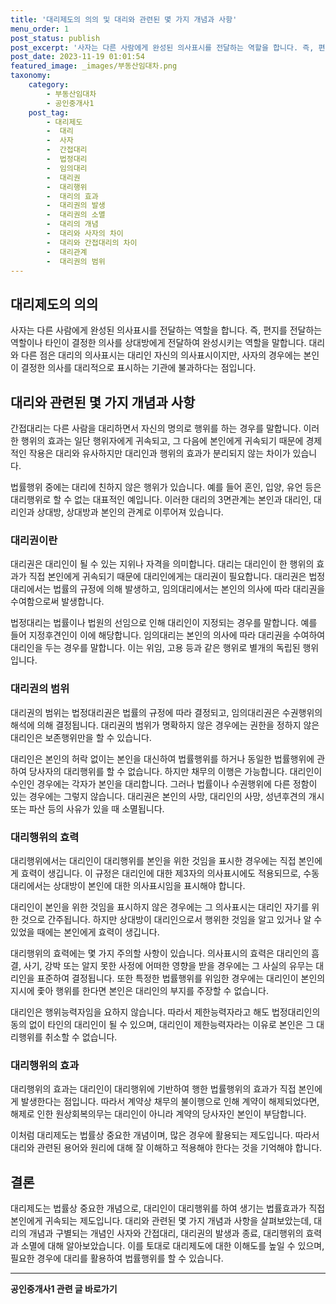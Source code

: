 ```yaml
---
title: '대리제도의 의의 및 대리와 관련된 몇 가지 개념과 사항'
menu_order: 1
post_status: publish
post_excerpt: '사자는 다른 사람에게 완성된 의사표시를 전달하는 역할을 합니다. 즉, 편지를 전달하는 역할이나 타인이 결정한 의사를 상대방에게 전달하여 완성시키는 역할을 말합니다. 대리와 다른 점은 대리의 의사표시는 대리인 자신의 의사표시이지만, 사자의 경우에는 본인이 결정한 의사를 대리적으로 표시하는 기관에 불과하다는 점입니다.'
post_date: 2023-11-19 01:01:54
featured_image: _images/부동산임대차.png
taxonomy:
    category:
        - 부동산임대차
        - 공인중개사1
    post_tag:
        - 대리제도
        -  대리
        -  사자
        -  간접대리
        -  법정대리
        -  임의대리
        -  대리권
        -  대리행위
        -  대리의 효과
        -  대리권의 발생
        -  대리권의 소멸
        -  대리의 개념
        -  대리와 사자의 차이
        -  대리와 간접대리의 차이
        -  대리관계
        -  대리권의 범위
---
```



## 대리제도의 의의

사자는 다른 사람에게 완성된 의사표시를 전달하는 역할을 합니다. 즉, 편지를 전달하는 역할이나 타인이 결정한 의사를 상대방에게 전달하여 완성시키는 역할을 말합니다. 대리와 다른 점은 대리의 의사표시는 대리인 자신의 의사표시이지만, 사자의 경우에는 본인이 결정한 의사를 대리적으로 표시하는 기관에 불과하다는 점입니다.

## 대리와 관련된 몇 가지 개념과 사항

간접대리는 다른 사람을 대리하면서 자신의 명의로 행위를 하는 경우를 말합니다. 이러한 행위의 효과는 일단 행위자에게 귀속되고, 그 다음에 본인에게 귀속되기 때문에 경제적인 작용은 대리와 유사하지만 대리인과 행위의 효과가 분리되지 않는 차이가 있습니다.

법률행위 중에는 대리에 친하지 않은 행위가 있습니다. 예를 들어 혼인, 입양, 유언 등은 대리행위로 할 수 없는 대표적인 예입니다. 이러한 대리의 3면관계는 본인과 대리인, 대리인과 상대방, 상대방과 본인의 관계로 이루어져 있습니다.

### 대리권이란

대리권은 대리인이 될 수 있는 지위나 자격을 의미합니다. 대리는 대리인이 한 행위의 효과가 직접 본인에게 귀속되기 때문에 대리인에게는 대리권이 필요합니다. 대리권은 법정대리에서는 법률의 규정에 의해 발생하고, 임의대리에서는 본인의 의사에 따라 대리권을 수여함으로써 발생합니다.

법정대리는 법률이나 법원의 선임으로 인해 대리인이 지정되는 경우를 말합니다. 예를 들어 지정후견인이 이에 해당합니다. 임의대리는 본인의 의사에 따라 대리권을 수여하여 대리인을 두는 경우를 말합니다. 이는 위임, 고용 등과 같은 행위로 별개의 독립된 행위입니다.

### 대리권의 범위

대리권의 범위는 법정대리권은 법률의 규정에 따라 결정되고, 임의대리권은 수권행위의 해석에 의해 결정됩니다. 대리권의 범위가 명확하지 않은 경우에는 권한을 정하지 않은 대리인은 보존행위만을 할 수 있습니다.

대리인은 본인의 허락 없이는 본인을 대신하여 법률행위를 하거나 동일한 법률행위에 관하여 당사자의 대리행위를 할 수 없습니다. 하지만 채무의 이행은 가능합니다. 대리인이 수인인 경우에는 각자가 본인을 대리합니다. 그러나 법률이나 수권행위에 다른 정함이 있는 경우에는 그렇지 않습니다. 대리권은 본인의 사망, 대리인의 사망, 성년후견의 개시 또는 파산 등의 사유가 있을 때 소멸됩니다.

### 대리행위의 효력

대리행위에서는 대리인이 대리행위를 본인을 위한 것임을 표시한 경우에는 직접 본인에게 효력이 생깁니다. 이 규정은 대리인에 대한 제3자의 의사표시에도 적용되므로, 수동대리에서는 상대방이 본인에 대한 의사표시임을 표시해야 합니다.

대리인이 본인을 위한 것임을 표시하지 않은 경우에는 그 의사표시는 대리인 자기를 위한 것으로 간주됩니다. 하지만 상대방이 대리인으로서 행위한 것임을 알고 있거나 알 수 있었을 때에는 본인에게 효력이 생깁니다.

대리행위의 효력에는 몇 가지 주의할 사항이 있습니다. 의사표시의 효력은 대리인의 흠결, 사기, 강박 또는 알지 못한 사정에 어떠한 영향을 받을 경우에는 그 사실의 유무는 대리인을 표준하여 결정됩니다. 또한 특정한 법률행위를 위임한 경우에는 대리인이 본인의 지시에 좇아 행위를 한다면 본인은 대리인의 부지를 주장할 수 없습니다.

대리인은 행위능력자임을 요하지 않습니다. 따라서 제한능력자라고 해도 법정대리인의 동의 없이 타인의 대리인이 될 수 있으며, 대리인이 제한능력자라는 이유로 본인은 그 대리행위를 취소할 수 없습니다.

### 대리행위의 효과

대리행위의 효과는 대리인이 대리행위에 기반하여 행한 법률행위의 효과가 직접 본인에게 발생한다는 점입니다. 따라서 계약상 채무의 불이행으로 인해 계약이 해제되었다면, 해제로 인한 원상회복의무는 대리인이 아니라 계약의 당사자인 본인이 부담합니다.

이처럼 대리제도는 법률상 중요한 개념이며, 많은 경우에 활용되는 제도입니다. 따라서 대리와 관련된 용어와 원리에 대해 잘 이해하고 적용해야 한다는 것을 기억해야 합니다.

## 결론

대리제도는 법률상 중요한 개념으로, 대리인이 대리행위를 하여 생기는 법률효과가 직접 본인에게 귀속되는 제도입니다. 대리와 관련된 몇 가지 개념과 사항을 살펴보았는데, 대리의 개념과 구별되는 개념인 사자와 간접대리, 대리권의 발생과 종료, 대리행위의 효력과 소멸에 대해 알아보았습니다. 이를 토대로 대리제도에 대한 이해도를 높일 수 있으며, 필요한 경우에 대리를 활용하여 법률행위를 할 수 있습니다.
<!-- wp:separator -->
<hr class="wp-block-separator has-alpha-channel-opacity"/>
<!-- /wp:separator -->

<!-- wp:group {"backgroundColor":"base","layout":{"type":"constrained"}} -->
<div class="wp-block-group has-base-background-color has-background"><!-- wp:paragraph {"align":"center","fontSize":"medium"} -->
<p class="has-text-align-center has-large-font-size"><strong>공인중개사1 관련 글 바로가기</strong></p>
<!-- /wp:paragraph -->


<!-- wp:latest-posts
{"categories":[{"id":22617,"count":19,"description":"","link":"https://uknowlaw.com/category/%ea%b3%b5%ec%9d%b8%ec%a4%91%ea%b0%9c%ec%82%ac1/","name":"공인중개사1","slug":"공인중개사1","taxonomy":"category","parent":0,"meta":[],"_links":{"self":[{"href":"https://uknowlaw.com/wp-json/wp/v2/categories/22617"}],"collection":[{"href":"https://uknowlaw.com/wp-json/wp/v2/categories"}],"about":[{"href":"https://uknowlaw.com/wp-json/wp/v2/taxonomies/category"}],"wp:post_type":[{"href":"https://uknowlaw.com/wp-json/wp/v2/posts?categories=22617"}],"curies":[{"name":"wp","href":"https://api.w.org/{rel}","templated":true}]}}],"postsToShow":100,"excerptLength":28,"postLayout":"grid","columns":2,"featuredImageAlign":"left","featuredImageSizeSlug":"large","fontSize":"small"} /--></div>
<!-- /wp:group -->